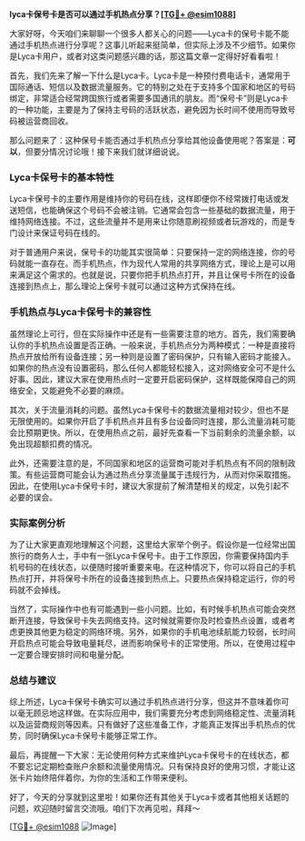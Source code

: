 **lyca卡保号卡是否可以通过手机热点分享？[[TG💪+ @esim1088](https://t.me/s/esim1088)]**

大家好呀，今天咱们来聊聊一个很多人都关心的问题——Lyca卡的保号卡能不能通过手机热点进行分享呢？这事儿听起来挺简单，但实际上涉及不少细节。如果你是Lyca卡用户，或者对这类问题感兴趣的话，那这篇文章一定得好好看看啦！

首先，我们先来了解一下什么是Lyca卡。Lyca卡是一种预付费电话卡，通常用于国际通话、短信以及数据流量服务。它的特别之处在于支持多个国家和地区的号码绑定，非常适合经常跨国旅行或者需要多国通讯的朋友。而“保号卡”则是Lyca卡的一种功能，主要是为了保持主号码的活跃状态，避免因为长时间不使用而导致号码被运营商回收。

那么问题来了：这种保号卡能否通过手机热点分享给其他设备使用呢？答案是：**可以**，但要分情况讨论哦！接下来我们就详细说说。

### Lyca卡保号卡的基本特性

Lyca卡保号卡的主要作用是维持你的号码在线，这样即便你不经常拨打电话或发送短信，也能确保这个号码不会被注销。它通常会包含一些基础的数据流量，用于维持网络连接。不过，这些流量并不是用来让你随意刷视频或者玩游戏的，而是专门设计来保证号码在线的。

对于普通用户来说，保号卡的功能其实很简单：只要保持一定的网络连接，你的号码就能一直存在。而手机热点，作为现代人常用的共享网络方式，理论上是可以用来满足这个需求的。也就是说，只要你把手机热点打开，并且让保号卡所在的设备连接到热点上，那么理论上保号卡就可以通过这种方式保持在线。

### 手机热点与Lyca卡保号卡的兼容性

虽然理论上可行，但在实际操作中还是有一些需要注意的地方。首先，我们需要确认你的手机热点设置是否正确。一般来说，手机热点分为两种模式：一种是直接将热点开放给所有设备连接；另一种则是设置了密码保护，只有输入密码才能接入。如果你的热点没有设置密码，那么任何人都能轻松接入，这对网络安全可不是什么好事。因此，建议大家在使用热点时一定要开启密码保护，这样既能保障自己的网络安全，又能避免不必要的麻烦。

其次，关于流量消耗的问题。虽然Lyca卡保号卡的数据流量相对较少，但也不是无限使用的。如果你开启了手机热点并且有多台设备同时连接，那么流量消耗可能会比预期更快。所以，在使用热点之前，最好先查看一下当前剩余的流量余额，以免出现超额扣费的情况。

此外，还需要注意的是，不同国家和地区的运营商可能对手机热点有不同的限制政策。有些运营商可能会认为通过热点分享流量属于违规行为，从而对你采取措施。因此，在使用Lyca卡保号卡时，建议大家提前了解清楚相关的规定，以免引起不必要的误会。

### 实际案例分析

为了让大家更直观地理解这个问题，这里给大家举个例子。假设你是一位经常出国旅行的商务人士，手中有一张Lyca卡保号卡。由于工作原因，你需要保持国内手机号码的在线状态，以便随时接听重要来电。在这种情况下，你可以将自己的手机热点打开，并将保号卡所在的设备连接到热点上。只要热点保持稳定运行，你的号码就不会掉线。

当然了，实际操作中也有可能遇到一些小问题。比如，有时候手机热点可能会突然断开连接，导致保号卡失去网络支持。这时候就需要你及时检查热点设置，或者考虑更换其他更为稳定的网络环境。另外，如果你的手机电池续航能力较弱，长时间开启热点可能会导致电量耗尽，进而影响保号卡的正常使用。所以，在使用过程中一定要合理安排时间和电量分配。

### 总结与建议

综上所述，Lyca卡保号卡确实可以通过手机热点进行分享，但这并不意味着你可以毫无顾忌地这样做。在实际应用中，我们需要充分考虑到网络稳定性、流量消耗以及运营商规则等因素。只有做好了这些准备工作，才能真正发挥出手机热点的优势，同时确保Lyca卡保号卡能够正常工作。

最后，再提醒一下大家：无论使用何种方式来维护Lyca卡保号卡的在线状态，都不要忘记定期检查账户余额和流量使用情况。只有保持良好的使用习惯，才能让这张卡片始终陪伴着你，为你的生活和工作带来便利。

好了，今天的分享就到这里啦！如果你还有其他关于Lyca卡或者其他相关话题的问题，欢迎随时留言交流哦。咱们下次再见啦，拜拜～

[[TG💪+ @esim1088](https://t.me/s/esim1088) ![Image](https://i.postimg.cc/4NQfJmqS/Snipaste-2025-05-13-00-14-12.png)]